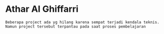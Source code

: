 # Athar Al Ghiffarri 

```
Beberapa project ada yg hilang karena sempat terjadi kendala teknis. Namun project tersebut terpantau pada saat proses pembelajaran
```

